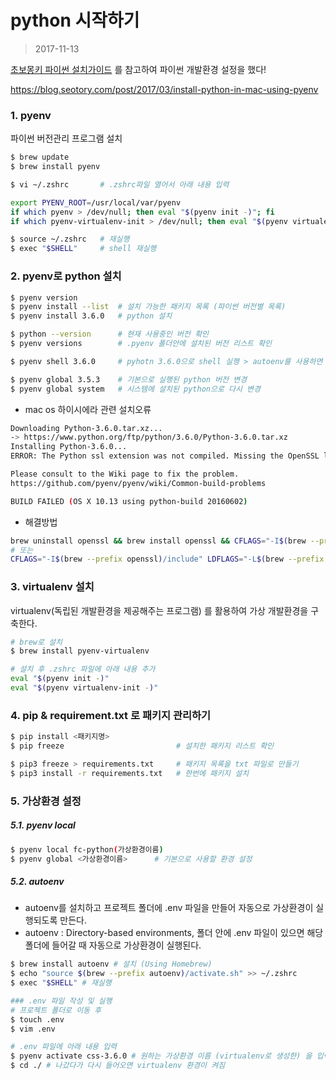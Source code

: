 # python 시작하기

> 2017-11-13



[초보몽키 파이썬 설치가이드](https://wayhome25.github.io/django/2017/04/29/python-dev-environments/#pyenv-설치) 를 참고하여 파이썬 개발환경 설정을 했다!

https://blog.seotory.com/post/2017/03/install-python-in-mac-using-pyenv



### 1. pyenv

파이썬 버전관리 프로그램 설치

```bash
$ brew update
$ brew install pyenv

$ vi ~/.zshrc  		# .zshrc파일 열어서 아래 내용 입력

export PYENV_ROOT=/usr/local/var/pyenv
if which pyenv > /dev/null; then eval "$(pyenv init -)"; fi
if which pyenv-virtualenv-init > /dev/null; then eval "$(pyenv virtualenv-init -)"; fi

$ source ~/.zshrc 	# 재실행
$ exec "$SHELL" 	# shell 재실행
```



### 2. pyenv로 python 설치

```bash
$ pyenv version
$ pyenv install --list 	# 설치 가능한 패키지 목록 (파이썬 버전별 목록)
$ pyenv install 3.6.0 	# python 설치

$ python --version		# 현재 사용중인 버전 확인
$ pyenv versions		# .pyenv 폴더안에 설치된 버전 리스트 확인

$ pyenv shell 3.6.0		# pyhotn 3.6.0으로 shell 실행 > autoenv를 사용하면 별도 지정이 필요 없음

$ pyenv global 3.5.3	# 기본으로 실행된 python 버전 변경
$ pyenv global system	# 시스템에 설치된 python으로 다시 변경


```

- mac os 하이시에라 관련 설치오류 

```bash
Downloading Python-3.6.0.tar.xz...
-> https://www.python.org/ftp/python/3.6.0/Python-3.6.0.tar.xz
Installing Python-3.6.0...
ERROR: The Python ssl extension was not compiled. Missing the OpenSSL lib?

Please consult to the Wiki page to fix the problem.
https://github.com/pyenv/pyenv/wiki/Common-build-problems

BUILD FAILED (OS X 10.13 using python-build 20160602)
```

- 해결방법

```bash
brew uninstall openssl && brew install openssl && CFLAGS="-I$(brew --prefix openssl)/include" LDFLAGS="-L$(brew --prefix openssl)/lib" pyenv install 3.6.2
# 또는 
CFLAGS="-I$(brew --prefix openssl)/include" LDFLAGS="-L$(brew --prefix openssl)/lib" pyenv install 3.6.3
```



### 3. virtualenv 설치 

virtualenv(독립된 개발환경을 제공해주는 프로그램) 를 활용하여 가상 개발환경을 구축한다.

```bash
# brew로 설치
$ brew install pyenv-virtualenv

# 설치 후 .zshrc 파일에 아래 내용 추가
eval "$(pyenv init -)"
eval "$(pyenv virtualenv-init -)"
```



### 4. pip & requirement.txt 로 패키지 관리하기

```bash
$ pip install <패키지명>
$ pip freeze 						 # 설치한 패키지 리스트 확인

$ pip3 freeze > requirements.txt 	 # 패키지 목록을 txt 파일로 만들기
$ pip3 install -r requirements.txt 	 # 한번에 패키지 설치
```



### 5. 가상환경 설정

##### 5.1. pyenv local

```bash
$ pyenv local fc-python(가상환경이름)
$ pyenv global <가상환경이름>		 # 기본으로 사용할 환경 설정
```

##### 5.2. autoenv

- autoenv를 설치하고 프로젝트 폴더에 .env 파일을 만들어 자동으로 가상환경이 실행되도록 만든다.
- autoenv : Directory-based environments, 폴더 안에 .env 파일이 있으면 해당 폴더에 들어갈 때 자동으로 가상환경이 실행된다.

```bash
$ brew install autoenv # 설치 (Using Homebrew)
$ echo "source $(brew --prefix autoenv)/activate.sh" >> ~/.zshrc
$ exec "$SHELL" # 재실행

### .env 파일 작성 및 실행
# 프로젝트 폴더로 이동 후
$ touch .env
$ vim .env

# .env 파일에 아래 내용 입력   
$ pyenv activate css-3.6.0 # 원하는 가상환경 이름 (virtualenv로 생성한) 을 입력
$ cd ./ # 나갔다가 다시 들어오면 virtualenv 환경이 켜짐
```









